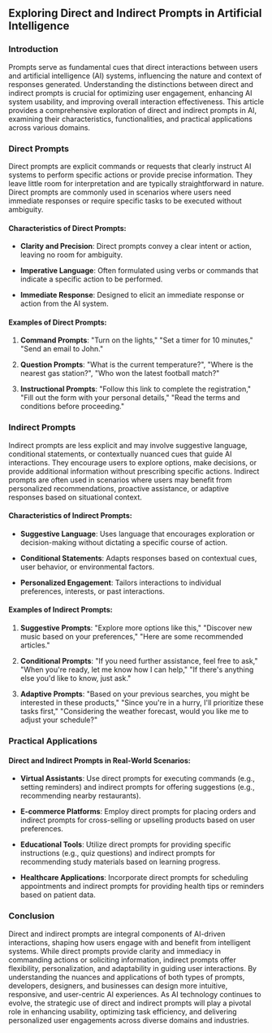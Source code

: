 ## Exploring Direct and Indirect Prompts in Artificial Intelligence

### Introduction

Prompts serve as fundamental cues that direct interactions between users and artificial intelligence (AI) systems, influencing the nature and context of responses generated. Understanding the distinctions between direct and indirect prompts is crucial for optimizing user engagement, enhancing AI system usability, and improving overall interaction effectiveness. This article provides a comprehensive exploration of direct and indirect prompts in AI, examining their characteristics, functionalities, and practical applications across various domains.

### Direct Prompts

Direct prompts are explicit commands or requests that clearly instruct AI systems to perform specific actions or provide precise information. They leave little room for interpretation and are typically straightforward in nature. Direct prompts are commonly used in scenarios where users need immediate responses or require specific tasks to be executed without ambiguity.

#### Characteristics of Direct Prompts:

- **Clarity and Precision**: Direct prompts convey a clear intent or action, leaving no room for ambiguity.
  
- **Imperative Language**: Often formulated using verbs or commands that indicate a specific action to be performed.
  
- **Immediate Response**: Designed to elicit an immediate response or action from the AI system.

#### Examples of Direct Prompts:

1. **Command Prompts**: "Turn on the lights," "Set a timer for 10 minutes," "Send an email to John."

2. **Question Prompts**: "What is the current temperature?", "Where is the nearest gas station?", "Who won the latest football match?"

3. **Instructional Prompts**: "Follow this link to complete the registration," "Fill out the form with your personal details," "Read the terms and conditions before proceeding."

### Indirect Prompts

Indirect prompts are less explicit and may involve suggestive language, conditional statements, or contextually nuanced cues that guide AI interactions. They encourage users to explore options, make decisions, or provide additional information without prescribing specific actions. Indirect prompts are often used in scenarios where users may benefit from personalized recommendations, proactive assistance, or adaptive responses based on situational context.

#### Characteristics of Indirect Prompts:

- **Suggestive Language**: Uses language that encourages exploration or decision-making without dictating a specific course of action.
  
- **Conditional Statements**: Adapts responses based on contextual cues, user behavior, or environmental factors.
  
- **Personalized Engagement**: Tailors interactions to individual preferences, interests, or past interactions.

#### Examples of Indirect Prompts:

1. **Suggestive Prompts**: "Explore more options like this," "Discover new music based on your preferences," "Here are some recommended articles."

2. **Conditional Prompts**: "If you need further assistance, feel free to ask," "When you're ready, let me know how I can help," "If there's anything else you'd like to know, just ask."

3. **Adaptive Prompts**: "Based on your previous searches, you might be interested in these products," "Since you're in a hurry, I'll prioritize these tasks first," "Considering the weather forecast, would you like me to adjust your schedule?"

### Practical Applications

#### Direct and Indirect Prompts in Real-World Scenarios:

- **Virtual Assistants**: Use direct prompts for executing commands (e.g., setting reminders) and indirect prompts for offering suggestions (e.g., recommending nearby restaurants).
  
- **E-commerce Platforms**: Employ direct prompts for placing orders and indirect prompts for cross-selling or upselling products based on user preferences.
  
- **Educational Tools**: Utilize direct prompts for providing specific instructions (e.g., quiz questions) and indirect prompts for recommending study materials based on learning progress.

- **Healthcare Applications**: Incorporate direct prompts for scheduling appointments and indirect prompts for providing health tips or reminders based on patient data.

### Conclusion

Direct and indirect prompts are integral components of AI-driven interactions, shaping how users engage with and benefit from intelligent systems. While direct prompts provide clarity and immediacy in commanding actions or soliciting information, indirect prompts offer flexibility, personalization, and adaptability in guiding user interactions. By understanding the nuances and applications of both types of prompts, developers, designers, and businesses can design more intuitive, responsive, and user-centric AI experiences. As AI technology continues to evolve, the strategic use of direct and indirect prompts will play a pivotal role in enhancing usability, optimizing task efficiency, and delivering personalized user engagements across diverse domains and industries.